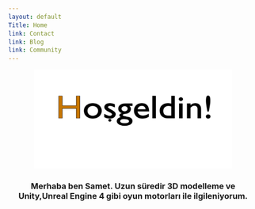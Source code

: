 ```yaml
---
layout: default
Title: Home
link: Contact
link: Blog
link: Community
---
```

<p align="center">
  <img width="400" height="200" src="/images/welcome-message-large.png">
</p>
<h3><center>Merhaba ben Samet. Uzun süredir 3D modelleme ve Unity,Unreal Engine 4 gibi oyun motorları ile ilgileniyorum. </center></h3> 

